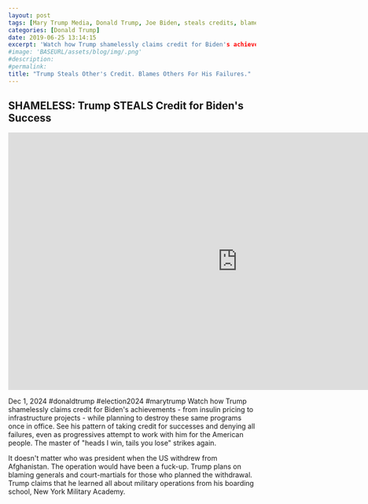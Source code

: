 ```yaml
---
layout: post
tags: [Mary Trump Media, Donald Trump, Joe Biden, steals credits, blames others for his failures, politics]
categories: [Donald Trump]
date: 2019-06-25 13:14:15
excerpt: 'Watch how Trump shamelessly claims credit for Biden's achievements - from insulin pricing to infrastructure projects - while planning to destroy these same programs once in office. See his pattern of taking credit for successes and denying all failures, even as progressives attempt to work with him for the American people.'
#image: 'BASEURL/assets/blog/img/.png'
#description:
#permalink:
title: "Trump Steals Other's Credit. Blames Others For His Failures."
---
```



## SHAMELESS: Trump STEALS Credit for Biden's Success

<iframe width="932" height="524" src="https://www.youtube.com/embed/9TpCRTvIhJk" title="SHAMELESS: Trump STEALS Credit for Biden&#39;s Success" frameborder="0" allow="accelerometer; autoplay; clipboard-write; encrypted-media; gyroscope; picture-in-picture; web-share" referrerpolicy="strict-origin-when-cross-origin" allowfullscreen></iframe>

Dec 1, 2024 #donaldtrump #election2024 #marytrump
Watch how Trump shamelessly claims credit for Biden's achievements - from insulin pricing to infrastructure projects - while planning to destroy these same programs once in office. See his pattern of taking credit for successes and denying all failures, even as progressives attempt to work with him for the American people. The master of "heads I win, tails you lose" strikes again.

It doesn't matter who was president when the US withdrew from Afghanistan. The operation would have been a fuck-up. Trump plans on blaming generals and court-martials for those who planned the withdrawal. Trump claims that he learned all about military operations from his boarding school, New York Military Academy. 